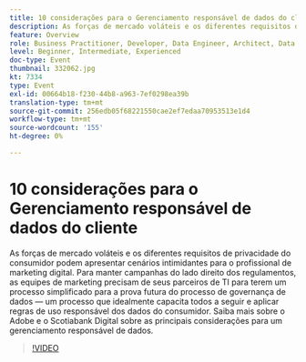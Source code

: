 ```yaml
---
title: 10 considerações para o Gerenciamento responsável de dados do cliente
description: As forças de mercado voláteis e os diferentes requisitos de privacidade do consumidor podem apresentar cenários intimidantes para o profissional de marketing digital. Para manter campanhas do lado direito dos regulamentos, as equipes de marketing precisam de seus parceiros de TI para terem um processo simplificado para a prova futura do processo de governança de dados — um processo que idealmente capacita todos a seguir e aplicar regras de uso responsável dos dados do consumidor. Saiba mais sobre o Adobe e o Scotiabank Digital sobre as principais considerações para um gerenciamento responsável de dados.
feature: Overview
role: Business Practitioner, Developer, Data Engineer, Architect, Data Architect, Administrator, Leader
level: Beginner, Intermediate, Experienced
doc-type: Event
thumbnail: 332062.jpg
kt: 7334
type: Event
exl-id: 00664b18-f230-44b8-a963-7ef0298ea39b
translation-type: tm+mt
source-git-commit: 256edb05f68221550cae2ef7edaa70953513e1d4
workflow-type: tm+mt
source-wordcount: '155'
ht-degree: 0%

---
```


# 10 considerações para o Gerenciamento responsável de dados do cliente

As forças de mercado voláteis e os diferentes requisitos de privacidade do consumidor podem apresentar cenários intimidantes para o profissional de marketing digital. Para manter campanhas do lado direito dos regulamentos, as equipes de marketing precisam de seus parceiros de TI para terem um processo simplificado para a prova futura do processo de governança de dados — um processo que idealmente capacita todos a seguir e aplicar regras de uso responsável dos dados do consumidor. Saiba mais sobre o Adobe e o Scotiabank Digital sobre as principais considerações para um gerenciamento responsável de dados.

>[!VIDEO](https://video.tv.adobe.com/v/332062/?quality=12&learn=on)
